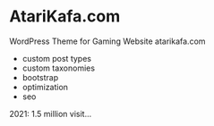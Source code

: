 # AtariKafa.com

WordPress Theme for Gaming Website atarikafa.com


- custom post types
- custom taxonomies
- bootstrap
- optimization
- seo


2021: 1.5 million visit...

